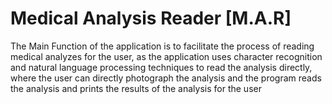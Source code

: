 # Medical Analysis Reader [M.A.R]

The Main Function of the application is to facilitate the process of reading medical analyzes for the user, as the application uses character recognition and natural language processing techniques to read the analysis directly, where the user can directly photograph the analysis and the program reads the analysis and prints the results of the analysis for the user


